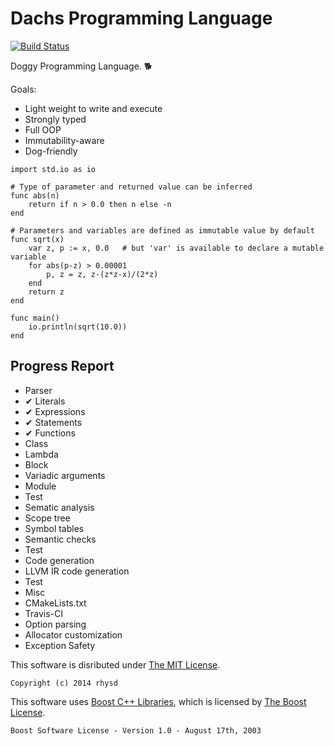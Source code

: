 Dachs Programming Language
==========================
[![Build Status](https://travis-ci.org/rhysd/Dachs.png?branch=master)](https://travis-ci.org/rhysd/Dachs)

Doggy Programming Language. :dog2:

Goals:
- Light weight to write and execute
- Strongly typed
- Full OOP
- Immutability-aware
- Dog-friendly

```
import std.io as io

# Type of parameter and returned value can be inferred
func abs(n)
    return if n > 0.0 then n else -n
end

# Parameters and variables are defined as immutable value by default
func sqrt(x)
    var z, p := x, 0.0   # but 'var' is available to declare a mutable variable
    for abs(p-z) > 0.00001
        p, z = z, z-(z*z-x)/(2*z)
    end
    return z
end

func main()
    io.println(sqrt(10.0))
end
```

## Progress Report

-  Parser
  - ✔ Literals
  - ✔ Expressions
  - ✔ Statements
  - ✔ Functions
  -  Class
  -  Lambda
  -  Block
  -  Variadic arguments
  -  Module
  -  Test
-  Sematic analysis
  -  Scope tree
  -  Symbol tables
  -  Semantic checks
  -  Test
-  Code generation
  -  LLVM IR code generation
  -  Test
-  Misc
  -  CMakeLists.txt
  -  Travis-CI
  -  Option parsing
  -  Allocator customization
  -  Exception Safety

This software is disributed under [The MIT License](http://opensource.org/licenses/MIT).

    Copyright (c) 2014 rhysd

This software uses [Boost C++ Libraries](http://www.boost.org/), which is licensed by [The Boost License](http://www.boost.org/users/license.html).

    Boost Software License - Version 1.0 - August 17th, 2003
